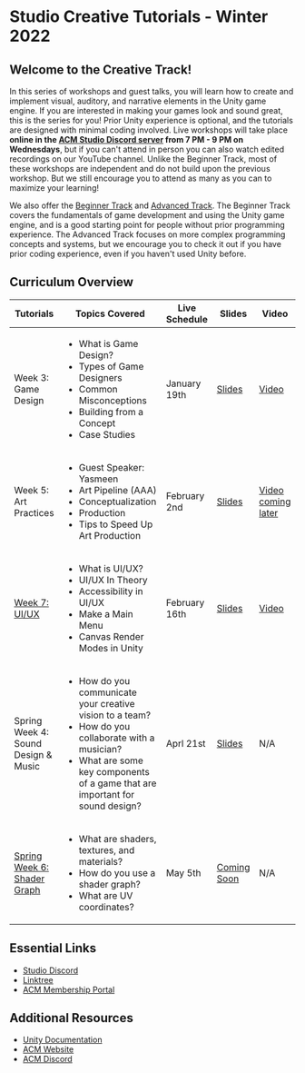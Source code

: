 # Studio Creative Tutorials - Winter 2022
## Welcome to the Creative Track!
In this series of workshops and guest talks, you will learn how to create and implement visual, auditory, and narrative elements in the Unity game engine. If you are interested in making your games look and sound great, this is the series for you! Prior Unity experience is optional, and the tutorials are designed with minimal coding involved. Live workshops will take place **online in the [ACM Studio Discord server](https://discord.gg/bBk2Mcw) from 7 PM - 9 PM on Wednesdays**, but if you can't attend in person you can also watch edited recordings on our YouTube channel. Unlike the Beginner Track, most of these workshops are independent and do not build upon the previous workshop. But we still encourage you to attend as many as you can to maximize your learning!

We also offer the [Beginner Track](https://github.com/uclaacm/studio-beginner-tutorials) and [Advanced Track](https://github.com/uclaacm/studio-advanced-tutorials). The Beginner Track covers the fundamentals of game development and using the Unity game engine, and is a good starting point for people without prior programming experience. The Advanced Track focuses on more complex programming concepts and systems, but we encourage you to check it out if you have prior coding experience, even if you haven't used Unity before.

## Curriculum Overview
| Tutorials | Topics Covered | Live Schedule | Slides | Video |
|-----------|----------------|---------------|--------|-------|
| Week 3: Game Design | <ul> <li>What is Game Design?</li> <li>Types of Game Designers</li> <li>Common Misconceptions</li> <li>Building from a Concept</li> <li>Case Studies</li> </ul> | January 19th | [Slides](https://docs.google.com/presentation/d/1iXysfMX1-QbnU1DUxWz2eHEUHVILvYZgL_FfyY1UOlg/) | [Video](https://www.youtube.com/watch?v=4xleGzJqa5I) |
| Week 5: Art Practices | <ul> <li>Guest Speaker: Yasmeen</li> <li>Art Pipeline (AAA)</li> <li>Conceptualization</li> <li>Production</li> <li>Tips to Speed Up Art Production</li> | February 2nd | [Slides](https://docs.google.com/presentation/d/14Z7RtOKTGiuf3NUCX2Abf1X-M_V5AXboJyPzczqvaZk/) | [Video coming later]() 
| [Week 7: UI/UX](./UI%20%26%20UX%20Design) | <ul><li>What is UI/UX?</li><li>UI/UX In Theory</li><li>Accessibility in UI/UX</li><li>Make a Main Menu</li><li>Canvas Render Modes in Unity</li></ul> | February 16th | [Slides](https://docs.google.com/presentation/d/1NLSH-O6HlAjAkD2QMGLmoSrs5iogmbQl7fjtGaVB_-k/edit?usp=sharing) | [Video](https://youtu.be/w3pyDio0xM8) |
| Spring Week 4: Sound Design & Music | <ul><li>How do you communicate your creative vision to a team?</li><li>How do you collaborate with a musician?</li><li>What are some key components of a game that are important for sound design?</li></ul> | Aprl 21st | [Slides](https://docs.google.com/presentation/d/15IpM2uTWwhnbMcNCp5Avw6gyqQ10yNVi78DDvaB06Co/edit#slide=id.p) | N/A |
| [Spring Week 6: Shader Graph](./ShaderGraph) | <ul><li>What are shaders, textures, and materials?</li><li>How do you use a shader graph?</li><li>What are UV coordinates?</li></ul> | May 5th | [Coming Soon]() | N/A |

## Essential Links
- [Studio Discord](https://discord.com/invite/bBk2Mcw)
- [Linktree](https://linktr.ee/acmstudio)
- [ACM Membership Portal](https://members.uclaacm.com/)

## Additional Resources
- [Unity Documentation](https://docs.unity3d.com/Manual/index.html)
- [ACM Website](https://www.uclaacm.com/)
- [ACM Discord](https://discord.com/invite/eWmzKsY)
